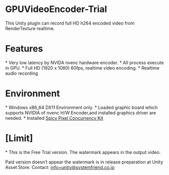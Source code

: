 # GPUVideoEncoder-Trial
This Unity plugin can record full HD h264 encoded video from RenderTexture realtime.

<h1>Features</h1>
* Very low latency by NVIDA nvenc hardware encoder.
* All process execute in GPU.
* Full HD (1920 x 1080) 60fps, realtime video encoding.
* Realtime audio recording</br>

<h1>Environment</h1>
* Windows x86_64 DX11 Environment only.
* Loaded graphic board which supports NVIDIA of nvenc H/W Encoder,and installed graphics driver are needed.
* Installed <a href="https://www.assetstore.unity3d.com/en/#!/content/3586">Spicy Pixel Concurrency Kit</a>

<h1>[Limit]</h1>
* This is the Free Trial version. The watermark appears in the output video.


Paid version doesn’t appear the watermark is in release preparation at Unity Asset Store.
Contact: info+unity@systemfriend.co.jp

